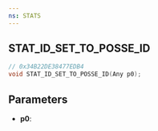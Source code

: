 ```yaml
---
ns: STATS
---
```

## STAT_ID_SET_TO_POSSE_ID

```c
// 0x34B22DE38477EDB4
void STAT_ID_SET_TO_POSSE_ID(Any p0);
```

## Parameters
* **p0**:

